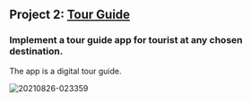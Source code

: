 ## Project 2: [Tour Guide](https://github.com/roger-vanwyk/ToerGids)
### Implement a tour guide app for tourist at any chosen destination.
The app is a digital tour guide.

<img src="https://i.ibb.co/jW66xcS/20210826-023359.gif" alt="20210826-023359" border="0">

